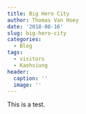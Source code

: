 ```yaml
---
title: Big Hero City
author: Thomas Van Hoey
date: '2018-08-16'
slug: big-hero-city
categories:
  - Blog
tags:
  - visitors
  - Kaohsiung
header:
  caption: ''
  image: ''
---
```


This is a test.
